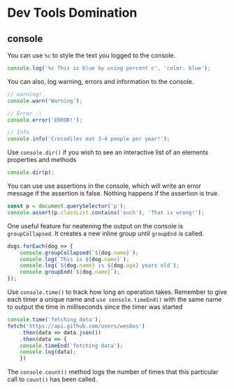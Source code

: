# Dev Tools Domination

## console

You can use `%c` to style the text you logged to the console.

``` javascript
console.log('%c This is blue by using percent c', 'color: blue');
```

You can also, log warning, errors and information to the console.

``` javascript
// warning!
console.warn('Warning');

// Error :|
console.error('ERROR!');

// Info
console.info('Crocodiles eat 3-4 people per year!');
```

Use `console.dir()` if you wish to see an interactive list of an elements properties and methods

``` javascript
console.dir(p);
```

You can use use assertions in the console, which will write an error message if the assertion is false. Nothing happens if the assertion is true.

``` javascript
const p = document.querySelector('p');
console.assert(p.classList.contains('ouch'), 'That is wrong!');
```

One useful feature for neatening the output on the console is `groupCollapsed`. It creates a new inline group until `groupEnd` is called.

``` javascript
dogs.forEach(dog => {
    console.groupCollapsed(`${dog.name}`);
    console.log(`This is ${dog.name}`);
    console.log(`${dog.name} is ${dog.age} years old`);
    console.groupEnd(`${dog.name}`);
});
```

Use `console.time()` to track how long an operation takes. Remember to give each timer a unique name and `use console.timeEnd()` with the same name to output the time in milliseconds since the timer was started

``` javascript
console.time('fetching data');
fetch('https://api.github.com/users/wesbos')
    .then(data => data.json())
    .then(data => {
    console.timeEnd('fetching data');
    console.log(data);
    })
```

The `console.count()` method logs the number of times that this particular call to `count()` has been called.
